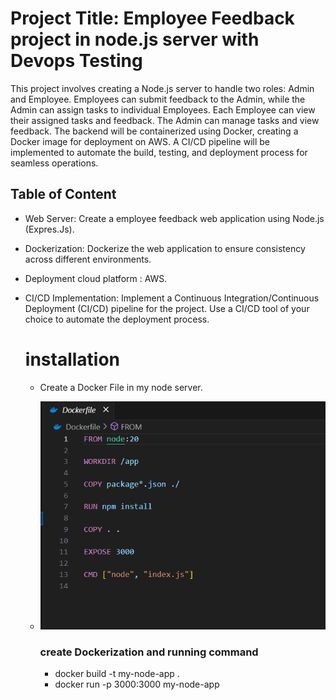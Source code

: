 # Project Title: Employee Feedback project in node.js server with Devops Testing
This project involves creating a Node.js server to handle two roles: Admin and Employee. Employees can submit feedback to the Admin, while the Admin can assign tasks to individual Employees. Each Employee can view their assigned tasks and feedback. The Admin can manage tasks and view feedback. The backend will be containerized using Docker, creating a Docker image for deployment on AWS. A CI/CD pipeline will be implemented to automate the build, testing, and deployment process for seamless operations.

## Table of Content
- Web Server: Create a employee feedback web application using Node.js (Expres.Js).
- Dockerization: Dockerize the web application to ensure consistency across different environments.
- Deployment cloud platform : AWS.
- CI/CD Implementation: Implement a Continuous Integration/Continuous Deployment (CI/CD) pipeline for the project. Use a CI/CD tool of your choice to automate the deployment process.

  # installation
  - Create a Docker File in my node server.
  - ![image](https://github.com/Hashim005/Devops_Test/blob/4f8f69ab40f0aae819f0e4d22080e458856671c7/docker-setup.png)

    ### create Dockerization and running command
    - docker build -t my-node-app .
    - docker run -p 3000:3000 my-node-app

